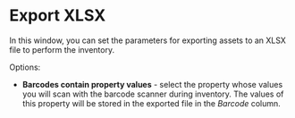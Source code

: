 # Export XLSX
    
In this window, you can set the parameters for exporting assets to an XLSX file to perform the inventory.
   
Options:
   
- **Barcodes contain property values** - select the property whose values you will scan with the barcode scanner during inventory. The values of this property will be stored in the exported file in the *Barcode* column.
